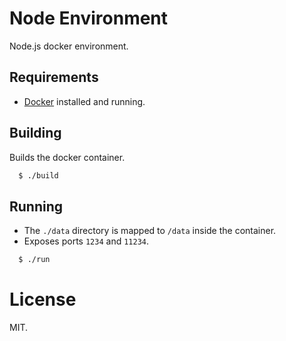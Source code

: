 # Node Environment

Node.js docker environment.

## Requirements

* [Docker](https://www.docker.com/) installed and running.

## Building

Builds the docker container.

```bash
  $ ./build
```

## Running

* The `./data` directory is mapped to `/data` inside the container.
* Exposes ports `1234` and `11234`.

```bash
  $ ./run
```

# License

MIT.
